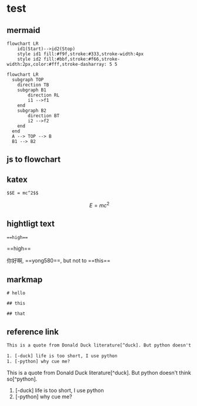 # test

## mermaid

```mermaid
flowchart LR
    id1(Start)-->id2(Stop)
    style id1 fill:#f9f,stroke:#333,stroke-width:4px
    style id2 fill:#bbf,stroke:#f66,stroke-width:2px,color:#fff,stroke-dasharray: 5 5
```

```mermaid
flowchart LR
  subgraph TOP
    direction TB
    subgraph B1
        direction RL
        i1 -->f1
    end
    subgraph B2
        direction BT
        i2 -->f2
    end
  end
  A --> TOP --> B
  B1 --> B2
```

## js to flowchart

[](flowchart.js ":include :type=code js2flowchart")

## katex

```txt
$$E = mc^2$$
```

$$E = mc^2$$

## hightligt text

```txt
==high==
```

==high==

你好啊, ==yong580==, but not to ==this==

## markmap

```markmap
# hello

## this

## that
```

## reference link

```txt
This is a quote from Donald Duck literature[^duck]. But python doesn't think so[^python].

1. [-duck] life is too short, I use python
1. [-python] why cue me?
```

This is a quote from Donald Duck literature[^duck]. But python doesn't think so[^python].

1. [-duck] life is too short, I use python
1. [-python] why cue me?
